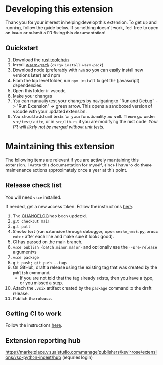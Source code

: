 # Developing this extension

Thank you for your interest in helping develop this extension. To get up and running, follow the guide below. If something doesn't work, feel free to open an issue or submit a PR fixing this documentation!

## Quickstart

1. Download the [rust toolchain](https://www.rust-lang.org)
1. Install [wasm-pack](https://rustwasm.github.io/wasm-pack/installer/) (`cargo install wasm-pack`)
1. Download node (preferably with `nvm` so you can easily install new versions later) and npm
1. From the top level folder, run `npm install` to get the (javascript) dependencies.
1. Open this folder in vscode.
1. Make your changes
1. You can manually test your changes by navigating to "Run and Debug" -> "Run Extension" -> green arrow. This opens a sandboxed version of vscode with your updated extension.
1. You should add unit tests for your functionality as well. These go under `src/test/suite`, or in `src/lib.rs` if you are modifying the rust code. *Your PR will likely not be merged without unit tests.*

# Maintaining this extension

The following items are relevant if you are actively maintaining this extension. I wrote this documentation for myself, since I have to do these maintenance actions approximately once a year at this point.

## Release check list

You will need [`vsce`](https://github.com/Microsoft/vscode-vsce) installed.

If needed, get a new access token. Follow the instructions [here](https://code.visualstudio.com/api/working-with-extensions/publishing-extension#get-a-personal-access-token).

1. The [CHANGELOG](./CHANGELOG.md) has been updated.
1. `git checkout main`
1. `git pull`
1. Smoke test (run extension through debugger, open `smoke_test.py`, press `enter` after each line and make sure it looks good).
1. CI has passed on the main branch.
1. `vsce publish {patch,minor,major}` and optionally use the `--pre-release` argumentvs
1. `vsce package`
1. `git push; git push --tags`
1. On GitHub, draft a release using the existing tag that was created by the `publish` command.
    * If you are not told that the tag already exists, then you have a typo, or you missed a step.
1. Attach the `.vsix` artifact created by the `package` command to the draft release.
1. Publish the release.

## Getting CI to work

Follow the instructions [here](https://code.visualstudio.com/api/working-with-extensions/continuous-integration#github-actions).

## Extension reporting hub

https://marketplace.visualstudio.com/manage/publishers/kevinrose/extensions/vsc-python-indent/hub (requries login)
